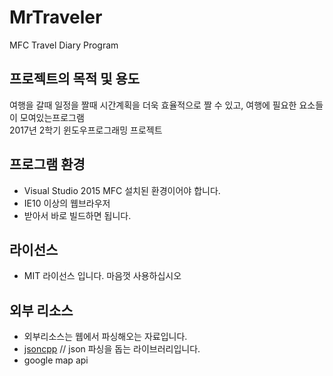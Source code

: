 # MrTraveler
MFC Travel Diary Program
## 프로젝트의 목적 및 용도
여행을 갈때 일정을 짤때 시간계획을 더욱 효율적으로 짤 수 있고, 여행에 필요한 요소들이 모여있는프로그램  
2017년 2학기 윈도우프로그래밍 프로젝트
## 프로그램 환경
* Visual Studio 2015 MFC 설치된 환경이어야 합니다.
* IE10 이상의 웹브라우저
* 받아서 바로 빌드하면 됩니다.
## 라이선스
* MIT 라이선스 입니다. 마음껏 사용하십시오
## 외부 리소스
* 외부리소스는 웹에서 파싱해오는 자료입니다.
* [jsoncpp](https://github.com/open-source-parsers/jsoncpp) // json 파싱을 돕는 라이브러리입니다.
* google map api

